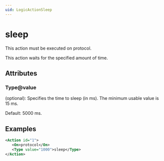 ```yaml
---
uid: LogicActionSleep
---
```


# sleep

This action must be executed on protocol.

This action waits for the specified amount of time.

## Attributes

### Type@value

(optional): Specifies the time to sleep (in ms). The minimum usable value is 15 ms.

Default: 5000 ms.

## Examples

```xml
<Action id="1">
   <On>protocol</On>
   <Type value="1000">sleep</Type>
</Action>
```
